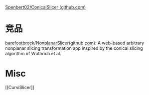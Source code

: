 


[Spenbert02/ConicalSlicer (github.com)](https://github.com/Spenbert02/ConicalSlicer)



# 竞品

[barefootbrock/NonplanarSlicer(github.com)](https://github.com/barefootbrock/NonplanarSlicer): A web-based arbitrary nonplanar slicing transformation app inspired by the conical slicing algorithm of Wüthrich et al.


# Misc

[[CurviSlicer]]



